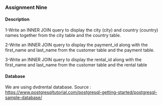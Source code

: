 ### Assignment Nine
#### Description
1-Write an INNER JOIN query to display the city (city) and country (country) names together from the city table and the country table.

2-Write an INNER JOIN query to display the payment_id along with the first_name and last_name from the customer table and the payment table.

3-Write an INNER JOIN query to display the rental_id along with the first_name and last_name from the customer table and the rental table

#### Database
We are using dvdrental database.
Source : https://www.postgresqltutorial.com/postgresql-getting-started/postgresql-sample-database/
